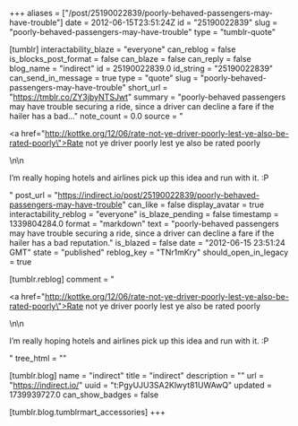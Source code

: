 +++
aliases = ["/post/25190022839/poorly-behaved-passengers-may-have-trouble"]
date = 2012-06-15T23:51:24Z
id = "25190022839"
slug = "poorly-behaved-passengers-may-have-trouble"
type = "tumblr-quote"

[tumblr]
interactability_blaze = "everyone"
can_reblog = false
is_blocks_post_format = false
can_blaze = false
can_reply = false
blog_name = "indirect"
id = 25190022839.0
id_string = "25190022839"
can_send_in_message = true
type = "quote"
slug = "poorly-behaved-passengers-may-have-trouble"
short_url = "https://tmblr.co/ZY3jbyNTSJwt"
summary = "poorly-behaved passengers may have trouble securing a ride, since a driver can decline a fare if the hailer has a bad..."
note_count = 0.0
source = "<p><a href=\"http://kottke.org/12/06/rate-not-ye-driver-poorly-lest-ye-also-be-rated-poorly\">Rate not ye driver poorly lest ye also be rated poorly</a></p>\n\n<p>I&rsquo;m really hoping hotels and airlines pick up this idea and run with it. :P</p>"
post_url = "https://indirect.io/post/25190022839/poorly-behaved-passengers-may-have-trouble"
can_like = false
display_avatar = true
interactability_reblog = "everyone"
is_blaze_pending = false
timestamp = 1339804284.0
format = "markdown"
text = "poorly-behaved passengers may have trouble securing a ride, since a driver can decline a fare if the hailer has a bad reputation."
is_blazed = false
date = "2012-06-15 23:51:24 GMT"
state = "published"
reblog_key = "TNr1mKry"
should_open_in_legacy = true

[tumblr.reblog]
comment = "<p><a href=\"http://kottke.org/12/06/rate-not-ye-driver-poorly-lest-ye-also-be-rated-poorly\">Rate not ye driver poorly lest ye also be rated poorly</a></p>\n\n<p>I’m really hoping hotels and airlines pick up this idea and run with it. :P</p>"
tree_html = ""

[tumblr.blog]
name = "indirect"
title = "indirect"
description = ""
url = "https://indirect.io/"
uuid = "t:PgyUJU3SA2Klwyt81UWAwQ"
updated = 1739939727.0
can_show_badges = false

[tumblr.blog.tumblrmart_accessories]
+++
